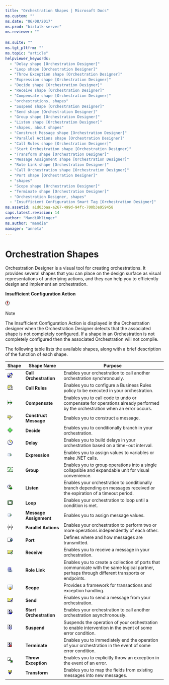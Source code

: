 ```yaml
---
title: "Orchestration Shapes | Microsoft Docs"
ms.custom: ""
ms.date: "06/08/2017"
ms.prod: "biztalk-server"
ms.reviewer: ""

ms.suite: ""
ms.tgt_pltfrm: ""
ms.topic: "article"
helpviewer_keywords: 
  - "Delay shape [Orchestration Designer]"
  - "Loop shape [Orchestration Designer]"
  - "Throw Exception shape [Orchestration Designer]"
  - "Expression shape [Orchestration Designer]"
  - "Decide shape [Orchestration Designer]"
  - "Receive shape [Orchestration Designer]"
  - "Compensate shape [Orchestration Designer]"
  - "orchestrations, shapes"
  - "Suspend shape [Orchestration Designer]"
  - "Send shape [Orchestration Designer]"
  - "Group shape [Orchestration Designer]"
  - "Listen shape [Orchestration Designer]"
  - "shapes, about shapes"
  - "Construct Message shape [Orchestration Designer]"
  - "Parallel Actions shape [Orchestration Designer]"
  - "Call Rules shape [Orchestration Designer]"
  - "Start Orchestration shape [Orchestration Designer]"
  - "Transform shape [Orchestration Designer]"
  - "Message Assignment shape [Orchestration Designer]"
  - "Role Link shape [Orchestration Designer]"
  - "Call Orchestration shape [Orchestration Designer]"
  - "Port shape [Orchestration Designer]"
  - "shapes"
  - "Scope shape [Orchestration Designer]"
  - "Terminate shape [Orchestration Designer]"
  - "Orchestration Designer, shapes"
  - "Insufficient Configuration Smart Tag [Orchestration Designer]"
ms.assetid: a1d03baa-a267-499d-94fc-700b3e959458
caps.latest.revision: 14
author: "MandiOhlinger"
ms.author: "mandia"
manager: "anneta"
---
```

# Orchestration Shapes
Orchestration Designer is a visual tool for creating orchestrations. It provides several shapes that you can place on the design surface as visual representations of underlying actions, and they can help you to efficiently design and implement an orchestration.  
  
 **Insufficient Configuration Action**  
  
 ![](../core/media/ebiz-orch-insufficconfig.gif "ebiz_orch_insufficconfig")  
  
> [!NOTE]
>  The Insufficient Configuration Action is displayed in the Orchestration designer when the Orchestration Designer detects that the associated shape is not completely configured. If a shape in an Orchestration is not completely configured then the associated Orchestration will not compile.  
  
 The following table lists the available shapes, along with a brief description of the function of each shape.  
  
|Shape|Shape Name|Purpose|  
|-----------|----------------|-------------|  
|![](../core/media/ebiz-orch-callorchestrat.gif "ebiz_orch_callorchestrat")|**Call Orchestration**|Enables your orchestration to call another orchestration synchronously.|  
|![](../core/media/ebiz-orch-call-rules.gif "ebiz_orch_call_rules")|**Call Rules**|Enables you to configure a Business Rules policy to be executed in your orchestration.|  
|![](../core/media/ebiz-orch-compensate.gif "ebiz_orch_compensate")|**Compensate**|Enables you to call code to undo or compensate for operations already performed by the orchestration when an error occurs.|  
|![](../core/media/ebiz-orch-constructmsg.gif "ebiz_orch_constructmsg")|**Construct Message**|Enables you to construct a message.|  
|![](../core/media/ebiz-orch-decide.gif "ebiz_orch_decide")|**Decide**|Enables you to conditionally branch in your orchestration.|  
|![](../core/media/ebiz-orch-delay.gif "ebiz_orch_delay")|**Delay**|Enables you to build delays in your orchestration based on a time-out interval.|  
|![](../core/media/ebiz-orch-assign.gif "ebiz_orch_assign")|**Expression**|Enables you to assign values to variables or make .NET calls.|  
|![](../core/media/ebiz-orch-group.gif "ebiz_orch_group")|**Group**|Enables you to group operations into a single collapsible and expandable unit for visual convenience.|  
|![](../core/media/ebiz-orch-listen.gif "ebiz_orch_listen")|**Listen**|Enables your orchestration to conditionally branch depending on messages received or the expiration of a timeout period.|  
|![](../core/media/ebiz-orch-loop.gif "ebiz_orch_loop")|**Loop**|Enables your orchestration to loop until a condition is met.|  
|![](../core/media/ebiz-orch-assign.gif "ebiz_orch_assign")|**Message Assignment**|Enables you to assign message values.|  
|![](../core/media/ebiz-orch-paralactions.gif "ebiz_orch_paralactions")|**Parallel Actions**|Enables your orchestration to perform two or more operations independently of each other.|  
|![](../core/media/ebiz-orch-port.gif "ebiz_orch_port")|**Port**|Defines where and how messages are transmitted.|  
|![](../core/media/ebiz-orch-receive.gif "ebiz_orch_receive")|**Receive**|Enables you to receive a message in your orchestration.|  
|![](../core/media/ebiz-orch-rolelink.gif "ebiz_orch_rolelink")|**Role Link**|Enables you to create a collection of ports that communicate with the same logical partner, perhaps through different transports or endpoints.|  
|![](../core/media/ebiz-orch-scope.gif "ebiz_orch_scope")|**Scope**|Provides a framework for transactions and exception handling.|  
|![](../core/media/ebiz-orch-send.gif "ebiz_orch_send")|**Send**|Enables you to send a message from your orchestration.|  
|![](../core/media/ebiz-orch-strtorchestrat.gif "ebiz_orch_strtorchestrat")|**Start Orchestration**|Enables your orchestration to call another orchestration asynchronously.|  
|![](../core/media/ebiz-orch-suspend.gif "ebiz_orch_suspend")|**Suspend**|Suspends the operation of your orchestration to enable intervention in the event of some error condition.|  
|![](../core/media/ebiz-orch-terminate.gif "ebiz_orch_terminate")|**Terminate**|Enables you to immediately end the operation of your orchestration in the event of some error condition.|  
|![](../core/media/ebiz-orch-throwexcept.gif "ebiz_orch_throwexcept")|**Throw Exception**|Enables you to explicitly throw an exception in the event of an error.|  
|![](../core/media/ebiz-orch-transform.gif "ebiz_orch_transform")|**Transform**|Enables you to map the fields from existing messages into new messages.|